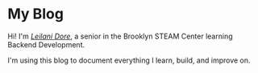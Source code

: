 # **My Blog**


Hi! I'm [*Leilani Dore*](https://leidoe07.github.io/), a senior in the Brooklyn STEAM Center learning Backend Development.

I'm using this blog to document everything I learn, build, and improve on.